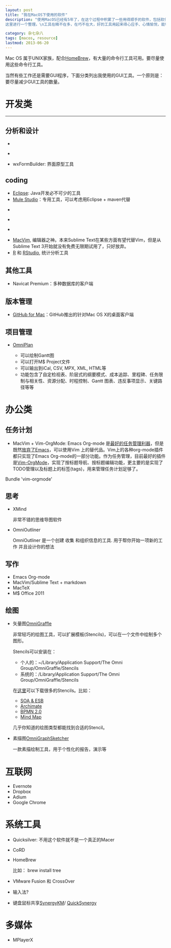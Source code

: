```yaml
---
layout: post
title: "我在MacOS下使用的软件"
description: "使用MacOS已经有5年了，在这个过程中积累了一些用得顺手的软件，包括软件开发、思考、绘图、写作、系统工具、互联网工具等。
这里进行一个整理。\n工具在精不在多，在巧不在大，好的工具用起来得心应手、心情愉悦，能够提高工作效率。"

category: 杂七杂八
tags: [macos, resource]
lastmod: 2013-06-20
---
```


Mac OS 属于UNIX家族，配合[HomeBrew]()，有大量的命令行工具可用。要尽量使用这些命令行工具。

当然有些工作还是需要GUI程序，下面分类列出我使用的GUI工具。一个原则是：要尽量减少GUI工具的数量。

# 开发类
---

## 分析和设计

- ~~~ Archi：一个绘制ArchiMate的工具 ~~~ （ 改用办公类-> 绘图 -> OmniGraffle )
- ~~~ VP-UML ~~~ (用手绘图拍照 + OmniGraffle代替)
- wxFormBuilder: 界面原型工具


## coding

- [Eclipse](http://www.eclipse.org/downloads/): Java开发必不可少的工具
- [Mule Studio](http://www.mulesoft.org/download-mule-esb-community-edition)：专用工具，可以考虑用Eclipse + maven代替
- ~~~ PyCharm ~~~(改用MacVim)
- ~~~ Emacs ~~~ (改用MacVim, 原因见[这里](http://thinkinside.tk/2013/05/23/vim_addon_manager.html))
- ~~~ Sublime Text ~~~(改用MacVim)
- [MacVim](https://github.com/b4winckler/macvim), 编辑器之神。本来Sublime Text在某些方面有望代替Vim，但是从Sublime Text 3开始就没有免费无限期试用了，只好放弃。
- [R](http://www.r-project.org/) 和 [RStudio](http://www.rstudio.com/), 统计分析工具

## 其他工具
- Navicat Premium：多种数据库的客户端


## 版本管理

- [GitHub for Mac]()：GitHub推出的针对Mac OS X的桌面客户端   

## 项目管理

- [OmniPlan]()

  + 可以绘制Gantt图
  + 可以打开M$ Project文件
  + 可以输出到iCal, CSV, MPX, XML, HTML等
  + 功能包含了自定检视表、阶层式的纲要模式、成本追踪、里程碑、任务限制与相关性、资源分配、时程控制、Gantt 图表、违反事项显示、关键路径等等

# 办公类

## 任务计划

- MacVim + Vim-OrgMode: Emacs Org-mode 是[最好的任务管理利器]()，但是既然[放弃了Emacs]()，可以使用Vim 上的替代品。Vim上的各种org-mode插件都只实现了Emacs Org-mode的一部分功能。作为任务管理，目前最好的插件是[Vim-OrgMode](https://github.com/jceb/vim-orgmode)，实现了按标题导航、按标题编辑功能，更主要的是实现了TODO管理以及标题上的标签(tags)，用来管理任务计划足够了。


Bundle 'vim-orgmode'


## 思考

- XMind

  非常不错的思维导图软件

- OmniOutliner
 
  OmniOutliner 是一个创建 收集 和组织信息的工具. 用于帮你开始一项新的工作 并且设计你的想法

## 写作

- Emacs Org-mode
- MacVim/Sublime Text + markdown
- MacTeX
- M$ Office 2011

## 绘图

- 矢量图[OmniGraffle]()
  
  非常轻巧的绘图工具，可以扩展模板(Stencils)，可以在一个文件中绘制多个图形。

  Stencils可以安装在：
  
  - 个人的：~/Library/Application Support/The Omni Group/OmniGraffle/Stencils
  - 系统的：/Library/Application Support/The Omni Group/OmniGraffle/Stencils
    
  在[这里](https://www.graffletopia.com/)可以下载很多的Stencils。比如：

  + [SOA & ESB](https://www.graffletopia.com/stencils/301)
  + [Archimate](https://www.graffletopia.com/search/archimate)
  + [BPMN 2.0](https://www.graffletopia.com/stencils/699)
  + [Mind Map](https://www.graffletopia.com/stencils/29)

  几乎你知道的绘图类型都能找到合适的Stencil。

- 素描图[OmniGraphSketcher]()
  
  一款素描绘制工具，用于个性化的报告，演示等

# 互联网

- Evernote
- Dropbox
- Adium
- Google Chrome

# 系统工具

- Quicksilver: 不用这个软件就不是一个真正的Macer
- CoRD
- HomeBrew

  比如：
	brew install tree
- VMware Fusion 和 CrossOver


- 输入法?

- 键盘鼠标共享[SynergyKM]()/ [QuickSynergy]()

# 多媒体

- MPlayerX

